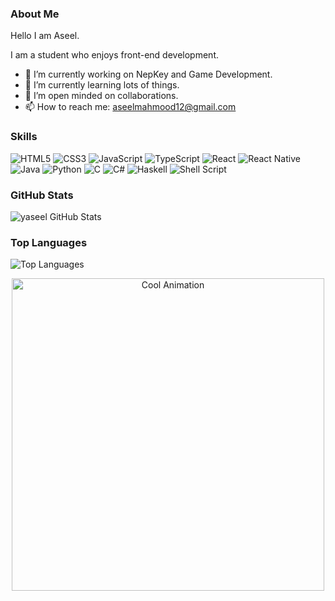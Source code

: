 ### About Me

Hello I am Aseel.

I am a student who enjoys front-end development.

- 🔭 I’m currently working on NepKey and Game Development.
- 🌱 I’m currently learning lots of things.
- 👯 I’m open minded on collaborations.
- 📫 How to reach me: aseelmahmood12@gmail.com

### Skills

![HTML5](https://img.shields.io/badge/-HTML5-E34F26?style=flat-square&logo=html5&logoColor=white)
![CSS3](https://img.shields.io/badge/-CSS3-1572B6?style=flat-square&logo=css3)
![JavaScript](https://img.shields.io/badge/-JavaScript-EDD222?style=flat-square&logo=javascript&logoColor=white)
![TypeScript](https://img.shields.io/badge/-TypeScript-3178C6?style=flat-square&logo=typescript&logoColor=white)
![React](https://img.shields.io/badge/-React%20Native-61DAFB?style=flat-square&logo=react&logoColor=white)
![React Native](https://img.shields.io/badge/-React%20Native-61DAFB?style=flat-square&logo=react&logoColor=white)
![Java](https://img.shields.io/badge/-Java-007396?style=flat-square&logo=openjdk&logoColor=white)
![Python](https://img.shields.io/badge/-Python-3670A0?style=flat-square&logo=python&logoColor=ffdd54)
![C](https://img.shields.io/badge/-C-A8B9CC?style=flat-square&logo=c&logoColor=white)
![C#](https://img.shields.io/badge/-C%23-9B4993?style=flat-square&logo=c&logoColor=white)
![Haskell](https://img.shields.io/badge/-Haskell-5D4F85?style=flat-square&logo=haskell&logoColor=white)
![Shell Script](https://img.shields.io/badge/-Shell_Script-4EAA25?style=flat-square&logo=gnu-bash&logoColor=white)

### GitHub Stats

![yaseel GitHub Stats](https://github-readme-stats.vercel.app/api?username=yaseel&show_icons=true&theme=radical)

### Top Languages

![Top Languages](https://github-readme-stats.vercel.app/api/top-langs/?username=yaseel&layout=compact&theme=radical)

<p align="center">
  <img src="https://i.giphy.com/3ov9jWu7BuHufyLs7m.webp" width="500" alt="Cool Animation">
</p>
